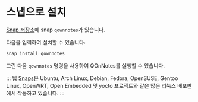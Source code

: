 # 스냅으로 설치

[Snap 저장소](https://snapcraft.io/qownnotes)에 snap `qownnotes`가 있습니다.

다음을 입력하여 설치할 수 있습니다:

```bash
snap install qownnotes
```

그런 다음 `qownnotes` 명령을 사용하여 QOnNotes를 실행할 수 있습니다.

::: 팁 [Snaps](http://snapcraft.io)은 Ubuntu, Arch Linux, Debian, Fedora, OpenSUSE, Gentoo Linux, OpenWRT, Open Embedded 및 yocto 프로젝트와 같은 많은 리눅스 배포판에서 작동하고 있습니다. :::
